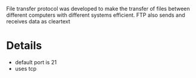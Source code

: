 File transfer protocol was developed to make the transfer of files between different computers with different systems efficient. FTP also sends and receives data as cleartext
# Details
- default port is 21
- uses tcp